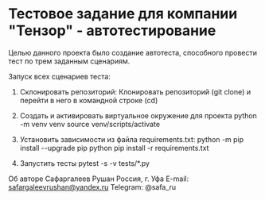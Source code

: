 # Тестовое задание для компании "Тензор" - автотестирование

Целью данного проекта было создание автотеста, способного провести тест по трем заданным сценариям.

Запуск всех сценариев теста:

1) Склонировать репозиторий:
Клонировать репозиторий (git clone) и перейти в него в командной строке (cd)

2) Создать и активировать виртуальное окружение для проекта
python -m venv venv
source venv/scripts/activate

4) Установить зависимости из файла requirements.txt:
python -m pip install --upgrade pip
python pip install -r requirements.txt

5) Запустить тесты
pytest -s -v tests/*.py


Об авторе
Сафаргалеев Рушан
Россия, г. Уфа
E-mail: safargaleevrushan@yandex.ru
Telegram: @safa_ru
